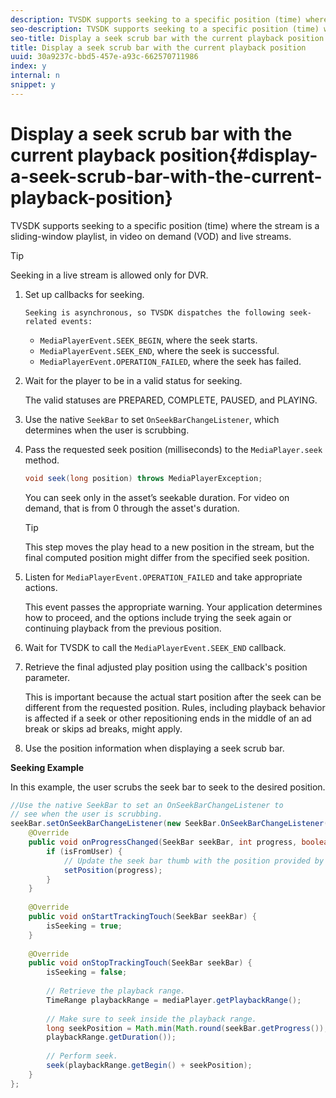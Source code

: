 ```yaml
---
description: TVSDK supports seeking to a specific position (time) where the stream is a sliding-window playlist, in video on demand (VOD) and live streams.
seo-description: TVSDK supports seeking to a specific position (time) where the stream is a sliding-window playlist, in video on demand (VOD) and live streams.
seo-title: Display a seek scrub bar with the current playback position
title: Display a seek scrub bar with the current playback position
uuid: 30a9237c-bbd5-457e-a93c-662570711986
index: y
internal: n
snippet: y
---
```


# Display a seek scrub bar with the current playback position{#display-a-seek-scrub-bar-with-the-current-playback-position}

TVSDK supports seeking to a specific position (time) where the stream is a sliding-window playlist, in video on demand (VOD) and live streams.

>[!TIP]
>
>Seeking in a live stream is allowed only for DVR.

1. Set up callbacks for seeking.

       Seeking is asynchronous, so TVSDK dispatches the following seek-related events:

    * `MediaPlayerEvent.SEEK_BEGIN`, where the seek starts. 
    * `MediaPlayerEvent.SEEK_END`, where the seek is successful. 
    * `MediaPlayerEvent.OPERATION_FAILED`, where the seek has failed.

1. Wait for the player to be in a valid status for seeking.

   The valid statuses are PREPARED, COMPLETE, PAUSED, and PLAYING.
1. Use the native `SeekBar` to set `OnSeekBarChangeListener`, which determines when the user is scrubbing.
1. Pass the requested seek position (milliseconds) to the `MediaPlayer.seek` method.

   ```java
   void seek(long position) throws MediaPlayerException;
   ```

   You can seek only in the asset’s seekable duration. For video on demand, that is from 0 through the asset's duration.

   >[!TIP]
   >
   >This step moves the play head to a new position in the stream, but the final computed position might differ from the specified seek position.

1. Listen for `MediaPlayerEvent.OPERATION_FAILED` and take appropriate actions.

   This event passes the appropriate warning. Your application determines how to proceed, and the options include trying the seek again or continuing playback from the previous position. 

1. Wait for TVSDK to call the `MediaPlayerEvent.SEEK_END` callback.
1. Retrieve the final adjusted play position using the callback's position parameter.

   This is important because the actual start position after the seek can be different from the requested position. Rules, including playback behavior is affected if a seek or other repositioning ends in the middle of an ad break or skips ad breaks, might apply. 

1. Use the position information when displaying a seek scrub bar.

<a id="example_EEB73818260C43C8B5AE12BA68548AB7"></a>

**Seeking Example**

In this example, the user scrubs the seek bar to seek to the desired position. 

```java
//Use the native SeekBar to set an OnSeekBarChangeListener to 
// see when the user is scrubbing. 
seekBar.setOnSeekBarChangeListener(new SeekBar.OnSeekBarChangeListener() { 
    @Override 
    public void onProgressChanged(SeekBar seekBar, int progress, boolean isFromUser) { 
        if (isFromUser) { 
            // Update the seek bar thumb with the position provided by the user. 
            setPosition(progress); 
        } 
    } 
 
    @Override 
    public void onStartTrackingTouch(SeekBar seekBar) { 
        isSeeking = true; 
    } 
 
    @Override 
    public void onStopTrackingTouch(SeekBar seekBar) { 
        isSeeking = false; 
 
        // Retrieve the playback range. 
        TimeRange playbackRange = mediaPlayer.getPlaybackRange(); 
 
        // Make sure to seek inside the playback range. 
        long seekPosition = Math.min(Math.round(seekBar.getProgress()), 
        playbackRange.getDuration()); 
     
        // Perform seek. 
        seek(playbackRange.getBegin() + seekPosition); 
    } 
}; 

```

